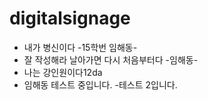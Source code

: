 # digitalsignage


- 내가 병신이다 -15학번 임해동-
- 잘 작성해라 날아가면 다시 처음부터다 -임해동-
- 나는 강인원이다12da
- 임해동 테스트 중입니다.
-테스트 2입니다.